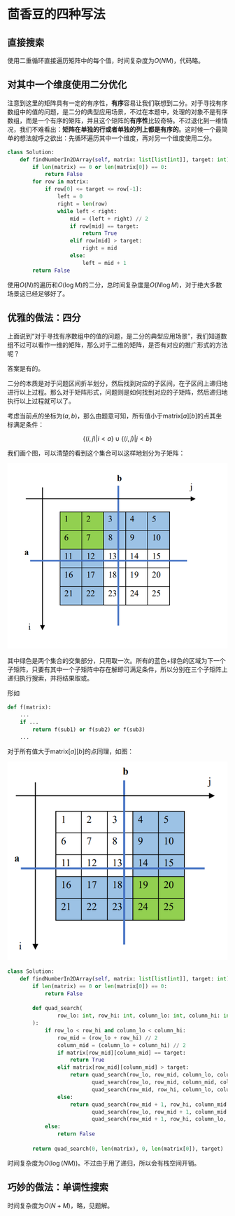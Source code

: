 # 茴香豆的四种写法

## 直接搜索

使用二重循环直接遍历矩阵中的每个值，时间复杂度为$O(NM)$，代码略。

## 对其中一个维度使用二分优化

注意到这里的矩阵具有一定的有序性，**有序**容易让我们联想到二分。对于寻找有序数组中的值的问题，是二分的典型应用场景，不过在本题中，处理的对象不是有序数组，而是一个有序的矩阵，并且这个矩阵的**有序性**比较奇特。不过退化到一维情况，我们不难看出：**矩阵在单独的行或者单独的列上都是有序的**。这时候一个最简单的想法就呼之欲出：先循环遍历其中一个维度，再对另一个维度使用二分。

```py
class Solution:
    def findNumberIn2DArray(self, matrix: list[list[int]], target: int) -> bool:
        if len(matrix) == 0 or len(matrix[0]) == 0:
            return False
        for row in matrix:
            if row[0] <= target <= row[-1]:
                left = 0
                right = len(row)
                while left < right:
                    mid = (left + right) // 2
                    if row[mid] == target:
                        return True
                    elif row[mid] > target:
                        right = mid
                    else:
                        left = mid + 1
        return False
```

使用$O(N)$的遍历和$O(\log M)$的二分，总时间复杂度是$O(N\log M)$，对于绝大多数场景这已经足够好了。

## 优雅的做法：四分

上面说到“对于寻找有序数组中的值的问题，是二分的典型应用场景”，我们知道数组不过可以看作一维的矩阵，那么对于二维的矩阵，是否有对应的推广形式的方法呢？

答案是有的。

二分的本质是对于问题区间折半划分，然后找到对应的子区间，在子区间上递归地进行以上过程。那么对于矩阵形式，问题则是如何找到对应的子矩阵，然后递归地执行以上过程就可以了。

考虑当前点的坐标为$(a, b)$，那么由题意可知，所有值小于$\text{matrix}[a][b]$的点其坐标满足条件：

$$ \{(i, j) | i < a\} \cup \{(i, j) | j < b\}$$

我们画个图，可以清楚的看到这个集合可以这样地划分为子矩阵：

![](04_quad_low.png)

其中绿色是两个集合的交集部分，只用取一次。所有的蓝色+绿色的区域为下一个子矩阵，只要有其中一个子矩阵中存在解即可满足条件，所以分别在三个子矩阵上递归执行搜索，并将结果取或。

形如

```py
def f(matrix):
    ...
    if ...
        return f(sub1) or f(sub2) or f(sub3)
    ...
```

对于所有值大于$\text{matrix}[a][b]$的点同理，如图：

![](04_quad_high.png)

```py
class Solution:
    def findNumberIn2DArray(self, matrix: list[list[int]], target: int) -> bool:
        if len(matrix) == 0 or len(matrix[0]) == 0:
            return False

        def quad_search(
                row_lo: int, row_hi: int, column_lo: int, column_hi: int, target: int
        ):
            if row_lo < row_hi and column_lo < column_hi:
                row_mid = (row_lo + row_hi) // 2
                column_mid = (column_lo + column_hi) // 2
                if matrix[row_mid][column_mid] == target:
                    return True
                elif matrix[row_mid][column_mid] > target:
                    return quad_search(row_lo, row_mid, column_lo, column_mid, target) or \
                           quad_search(row_lo, row_mid, column_mid, column_hi, target) or \
                           quad_search(row_mid, row_hi, column_lo, column_mid, target)
                else:
                    return quad_search(row_mid + 1, row_hi, column_mid + 1, column_hi, target) or \
                           quad_search(row_lo, row_mid + 1, column_mid + 1, column_hi, target) or \
                           quad_search(row_mid + 1, row_hi, column_lo, column_mid + 1, target)
            else:
                return False

        return quad_search(0, len(matrix), 0, len(matrix[0]), target)
```

时间复杂度为$O(\log (NM))$。不过由于用了递归，所以会有栈空间开销。

## 巧妙的做法：单调性搜索

时间复杂度为$O(N + M)$，略，见题解。



